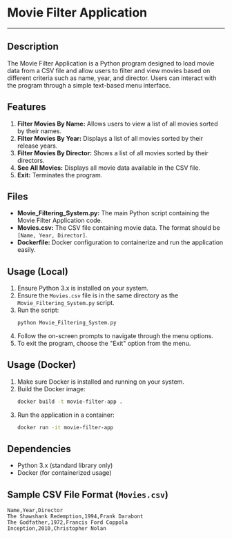 # Movie Filter Application

---

## Description
The Movie Filter Application is a Python program designed to load movie data from a CSV file and allow users to filter and view movies based on different criteria such as name, year, and director. Users can interact with the program through a simple text-based menu interface.

## Features
1. **Filter Movies By Name:** Allows users to view a list of all movies sorted by their names.
2. **Filter Movies By Year:** Displays a list of all movies sorted by their release years.
3. **Filter Movies By Director:** Shows a list of all movies sorted by their directors.
4. **See All Movies:** Displays all movie data available in the CSV file.
5. **Exit:** Terminates the program.

## Files
- **Movie_Filtering_System.py:** The main Python script containing the Movie Filter Application code.
- **Movies.csv:** The CSV file containing movie data. The format should be `[Name, Year, Director]`.
- **Dockerfile:** Docker configuration to containerize and run the application easily.

## Usage (Local)
1. Ensure Python 3.x is installed on your system.
2. Ensure the `Movies.csv` file is in the same directory as the `Movie_Filtering_System.py` script.
3. Run the script:
   ```sh
   python Movie_Filtering_System.py
   ```
4. Follow the on-screen prompts to navigate through the menu options.
5. To exit the program, choose the "Exit" option from the menu.

## Usage (Docker)
1. Make sure Docker is installed and running on your system.
2. Build the Docker image:
   ```sh
   docker build -t movie-filter-app .
   ```
3. Run the application in a container:
   ```sh
   docker run -it movie-filter-app
   ```

## Dependencies
- Python 3.x (standard library only)
- Docker (for containerized usage)

## Sample CSV File Format (`Movies.csv`)
```csv
Name,Year,Director
The Shawshank Redemption,1994,Frank Darabont
The Godfather,1972,Francis Ford Coppola
Inception,2010,Christopher Nolan
```
